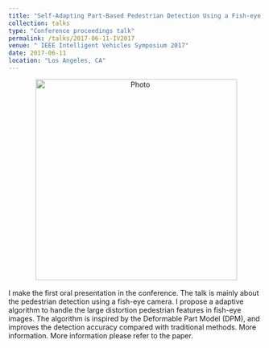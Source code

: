 ```yaml
---
title: "Self-Adapting Part-Based Pedestrian Detection Using a Fish-eye Camera"
collection: talks
type: "Conference proceedings talk"
permalink: /talks/2017-06-11-IV2017
venue: " IEEE Intelligent Vehicles Symposium 2017"
date: 2017-06-11
location: "Los Angeles, CA"
---
```


<p align="center">
  <img src="https://qianyeqiang.github.io/images/qianyeqiang.png?raw=true" alt="Photo" style="width: 400px;"/> 
</p>

I make the first oral presentation in the conference. The talk is mainly about the pedestrian detection using a fish-eye camera. I propose a adaptive algorithm to handle the large distortion pedestrian features in fish-eye images. The algorithm is inspired by the Deformable Part Model (DPM), and improves the detection accuracy compared with traditional methods. More information. More information please refer to the paper.
